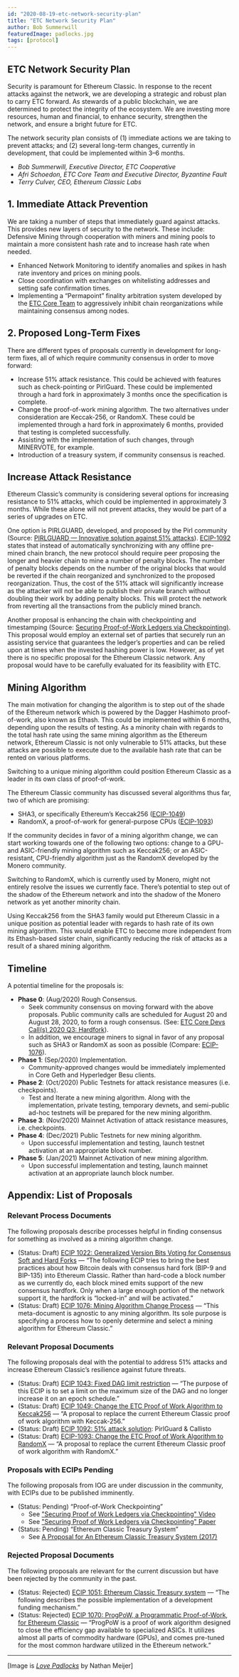 ```yaml
---
id: "2020-08-19-etc-network-security-plan"
title: "ETC Network Security Plan"
author: Bob Summerwill 
featuredImage: padlocks.jpg
tags: [protocol]
---
```


## ETC Network Security Plan

Security is paramount for Ethereum Classic. In response to the recent attacks against the network, we are developing a strategic and robust plan to carry ETC forward. As stewards of a public blockchain, we are determined to protect the integrity of the ecosystem. We are investing more resources, human and financial, to enhance security, strengthen the network, and ensure a bright future for ETC.

The network security plan consists of (1) immediate actions we are taking to prevent attacks; and (2) several long-term changes, currently in development, that could be implemented within 3–6 months.

- *Bob Summerwill, Executive Director, ETC Cooperative*
- *Afri Schoedon, ETC Core Team and Executive Director, Byzantine Fault*
- *Terry Culver, CEO, Ethereum Classic Labs*

## 1. Immediate Attack Prevention

We are taking a number of steps that immediately guard against attacks. This provides new layers of security to the network. These include:
Defensive Mining through cooperation with miners and mining pools to maintain a more consistent hash rate and to increase hash rate when needed.

* Enhanced Network Monitoring to identify anomalies and spikes in hash rate inventory and prices on mining pools.
* Close coordination with exchanges on whitelisting addresses and setting safe confirmation times.
* Implementing a “Permapoint” finality arbitration system developed by the [ETC Core Team](https://etccore.io/) to aggressively inhibit chain reorganizations while maintaining consensus among nodes.

## 2. Proposed Long-Term Fixes

There are different types of proposals currently in development for long-term fixes, all of which require community consensus in order to move forward:

* Increase 51% attack resistance. This could be achieved with features such as check-pointing or PirlGuard. These could be implemented through a hard fork in approximately 3 months once the specification is complete.
* Change the proof-of-work mining algorithm. The two alternatives under consideration are Keccak-256, or RandomX. These could be implemented through a hard fork in approximately 6 months, provided that testing is completed successfully.
* Assisting with the implementation of such changes, through MINERVOTE, for example.
* Introduction of a treasury system, if community consensus is reached.

## Increase Attack Resistance

Ethereum Classic’s community is considering several options for increasing resistance to 51% attacks, which could be implemented in approximately 3 months. While these alone will not prevent attacks, they would be part of a series of upgrades on ETC.

One option is PIRLGUARD, developed, and proposed by the Pirl community (Source: [PIRLGUARD — Innovative solution against 51% attacks](https://pirl.io/en/pirlguard-innovative-solution-against-51-attacks/)). [ECIP-1092](https://ecips.ethereumclassic.org/ECIPs/ecip-51attack-solution) states that instead of automatically synchronizing with any offline pre-mined chain branch, the new protocol should require peer proposing the longer and heavier chain to mine a number of penalty blocks. The number of penalty blocks depends on the number of the original blocks that would be reverted if the chain reorganized and synchronized to the proposed reorganization. Thus, the cost of the 51% attack will significantly increase as the attacker will not be able to publish their private branch without doubling their work by adding penalty blocks. This will protect the network from reverting all the transactions from the publicly mined branch.

Another proposal is enhancing the chain with checkpointing and timestamping (Source: [Securing Proof-of-Work Ledgers via Checkpointing)](https://iohk.io/en/research/library/papers/securing-proof-of-work-ledgers-via-checkpointing/). This proposal would employ an external set of parties that securely run an assisting service that guarantees the ledger’s properties and can be relied upon at times when the invested hashing power is low. However, as of yet there is no specific proposal for the Ethereum Classic network. Any proposal would have to be carefully evaluated for its feasibility with ETC.

## Mining Algorithm

The main motivation for changing the algorithm is to step out of the shade of the Ethereum network which is powered by the Dagger Hashimoto proof-of-work, also known as Ethash. This could be implemented within 6 months, depending upon the results of testing. As a minority chain with regards to the total hash rate using the same mining algorithm as the Ethereum network, Ethereum Classic is not only vulnerable to 51% attacks, but these attacks are possible to execute due to the available hash rate that can be rented on various platforms.

Switching to a unique mining algorithm could position Ethereum Classic as a leader in its own class of proof-of-work.

The Ethereum Classic community has discussed several algorithms thus far, two of which are promising:

* SHA3, or specifically Ethereum’s Keccak256 ([ECIP-1049](https://ecips.ethereumclassic.org/ECIPs/ecip-1049))
* RandomX, a proof-of-work for general-purpose CPUs ([ECIP-1093](https://ecips.ethereumclassic.org/ECIPs/ecip-randomX))

If the community decides in favor of a mining algorithm change, we can start working towards one of the following two options: change to a GPU- and ASIC-friendly mining algorithm such as Keccak256; or an ASIC-resistant, CPU-friendly algorithm just as the RandomX developed by the Monero community.

Switching to RandomX, which is currently used by Monero, might not entirely resolve the issues we currently face. There’s potential to step out of the shadow of the Ethereum network and into the shadow of the Monero network as yet another minority chain.

Using Keccak256 from the SHA3 family would put Ethereum Classic in a unique position as potential leader with regards to hash rate of its own mining algorithm. This would enable ETC to become more independent from its Ethash-based sister chain, significantly reducing the risk of attacks as a result of a shared mining algorithm.

## Timeline

A potential timeline for the proposals is:

* **Phase 0**: (Aug/2020) Rough Consensus.
  * Seek community consensus on moving forward with the above proposals. Public community calls are scheduled for August 20 and August 28, 2020, to form a rough consensus. (See: [ETC Core Devs Call(s) 2020 Q3: Hardfork](https://github.com/ethereumclassic/ECIPs/issues/333)).
  * In addition, we encourage miners to signal in favor of any proposal such as SHA3 or RandomX as soon as possible (Compare: [ECIP-1076](https://ecips.ethereumclassic.org/ECIPs/ecip-1076)).
* **Phase 1**: (Sep/2020) Implementation.
  * Community-approved changes would be immediately implemented in Core Geth and Hyperledger Besu clients.
* **Phase 2**: (Oct/2020) Public Testnets for attack resistance measures (i.e. checkpoints).
  * Test and Iterate a new mining algorithm.  Along with the implementation, private testing, temporary devnets, and semi-public ad-hoc testnets will be prepared for the new mining algorithm.
* **Phase 3**: (Nov/2020) Mainnet Activation of attack resistance measures, i.e. checkpoints.
* **Phase 4**: (Dec/2021) Public Testnets for new mining algorithm.
  * Upon successful implementation and testing, launch testnet activation at an appropriate block number.
* **Phase 5**: (Jan/2021) Mainnet Activation of new mining algorithm.
  * Upon successful implementation and testing, launch mainnet activation at an appropriate launch block number.

## Appendix: List of Proposals

### Relevant Process Documents

The following proposals describe processes helpful in finding consensus for something as involved as a mining algorithm change.

* (Status: Draft) [ECIP 1022: Generalized Version Bits Voting for Consensus Soft and Hard Forks](https://ecips.ethereumclassic.org/ECIPs/ecip-1022) — “The following ECIP tries to bring the best practices about how Bitcoin deals with consensus hard fork (BIP-9 and BIP-135) into Ethereum Classic. Rather than hard-code a block number as we currently do, each block mined emits support of the new consensus hardfork. Only when a large enough portion of the network support it, the hardfork is “locked-in” and will be activated.”
* (Status: Draft) [ECIP 1076: Mining Algorithm Change Process](https://ecips.ethereumclassic.org/ECIPs/ecip-1076) — “This meta-document is agnostic to any mining algorithm. Its sole purpose is specifying a process how to openly determine and select a mining algorithm for Ethereum Classic.”

### Relevant Proposal Documents

The following proposals deal with the potential to address 51% attacks and increase Ethereum Classic’s resilience against future threats.

* (Status: Draft) [ECIP 1043: Fixed DAG limit restriction](https://ecips.ethereumclassic.org/ECIPs/ecip-1043) — “The purpose of this ECIP is to set a limit on the maximum size of the DAG and no longer increase it on an epoch schedule.”
* (Status: Draft) [ECIP 1049: Change the ETC Proof of Work Algorithm to Keccak256](https://ecips.ethereumclassic.org/ECIPs/ecip-1049) — “A proposal to replace the current Ethereum Classic proof of work algorithm with Keccak-256.”
* (Status: Draft) [ECIP 1092: 51% attack solution](https://ecips.ethereumclassic.org/ECIPs/ecip-51attack-solution): PirlGuard & Callisto
* (Status: Draft) [ECIP-1093: Change the ETC Proof of Work Algorithm to RandomX](https://ecips.ethereumclassic.org/ECIPs/ecip-randomX) — “A proposal to replace the current Ethereum Classic proof of work algorithm with RandomX.”

### Proposals with ECIPs Pending

The following proposals from IOG are under discussion in the community, with
ECIPs due to be published imminently.

* (Status: Pending) “Proof-of-Work Checkpointing”
  * See ["Securing Proof of Work Ledgers via Checkpointing" Video](https://www.youtube.com/watch?v=aasUIB1W81E)
  * See ["Securing Proof of Work Ledgers via Checkpointing" Paper](https://eprint.iacr.org/2020/173.pdf)
* (Status: Pending) “Ethereum Classic Treasury System”
  * See [A Proposal for An Ethereum Classic Treasury System (2017)](https://iohk.io/en/research/library/papers/a-proposal-for-an-ethereum-classic-treasury-system/)

### Rejected Proposal Documents

The following proposals are relevant for the current discussion but have been rejected by the community in the past.

* (Status: Rejected) [ECIP 1051: Ethereum Classic Treasury system](https://ecips.ethereumclassic.org/ECIPs/ecip-1051) — “The following describes the possible implementation of a development funding mechanism.”
* (Status: Rejected) [ECIP 1070: ProgPoW, a Programmatic Proof-of-Work, for Ethereum Classic](https://ecips.ethereumclassic.org/ECIPs/ecip-1070) — “ProgPoW is a proof of work algorithm designed to close the efficiency gap available to specialized ASICs. It utilizes almost all parts of commodity hardware (GPUs), and comes pre-tuned for the most common hardware utilized in the Ethereum network.”

---

[Image is [*Love Padlocks*](https://www.flickr.com/photos/61295396@N08/8272496548) by Nathan Meijer]

